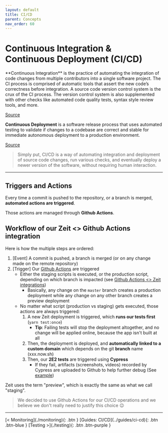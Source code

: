 ```yaml
---
layout: default
title: CI/CD
parent: Concepts
nav_order: 60
---
```


# Continuous Integration & Continuous Deployment (CI/CD)

<div class="code-example" markdown="1">
**Continuous Integration** is the practice of automating the integration of code changes from multiple contributors into a single software project. The CI process is comprised of automatic tools that assert the new code’s correctness before integration. A source code version control system is the crux of the CI process. The version control system is also supplemented with other checks like automated code quality tests, syntax style review tools, and more.

[Source](https://www.atlassian.com/continuous-delivery/continuous-integration)

**Continuous Deployment** is a software release process that uses automated testing to validate if changes to a codebase are correct and stable for immediate autonomous deployment to a production environment.

[Source](https://www.atlassian.com/continuous-delivery/continuous-deployment)

> Simply put, CI/CD is a way of automating integration and deployment of source code changes, run various checks, and eventually deploy a newer version of the software, without requiring human interaction.
</div>

---

## Triggers and Actions

Every time a commit is pushed to the repository, or a branch is merged, **automated actions are triggered**.

Those actions are managed through **Github Actions**.

## Workflow of our Zeit <> Github Actions integration

Here is how the multiple steps are ordered:

1. [Event] A commit is pushed, a branch is merged (or on any change made on the remote repository)
1. [Trigger] Our [Github Actions](./.github/workflows) are triggered
    - Either the staging scripts is executed, or the production script, depending on which branch is impacted (see [Github Actions <> Zeit integrations](../guides/ci-cd/setup-github-actions))
        - Basically, any change on the `master` branch creates a production deployment while any change on any other branch creates a preview deployment
    - No matter what script (production vs staging) gets executed, those actions are always triggered:
        1. A new Zeit deployment is triggered, which **runs our tests first** (`yarn test:once`)
            - **Tip**: Failing tests will stop the deployment altogether, and no change will be applied online, because the app isn't built at all
        1. Then, the deployment is deployed, and **automatically linked to a custom domain** which depends on the git **branch** name (xxx.now.sh)
        1. Then, our **2E2 tests** are triggered using **Cypress**
            - If they fail, artifacts (screenshots, videos) recorded by Cypress are uploaded to Github to help further debug (See [example](https://github.com/UnlyEd/next-right-now/runs/474607960))

Zeit uses the term "preview", which is exactly the same as what we call "staging".

> We decided to use Github Actions for our CI/CD operations and we believe we don't really need to justify this choice :wink:

---

<div class="pagination-section">
    <span class="fs-4" markdown="1">
    [< Monitoring](./monitoring){: .btn }
    </span>
    <span class="fs-4" markdown="1">
    [Guides: CI/CD](../guides/ci-cd){: .btn .btn-blue }
    </span>
    <span class="fs-4" markdown="1">
    [Testing >](./testing){: .btn .btn-purple }
    </span>
</div>
